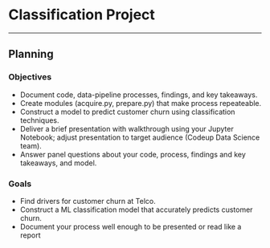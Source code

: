 # Classification Project

_________________

## Planning
### Objectives

- Document code, data-pipeline processes, findings, and key takeaways.
- Create modules (acquire.py, prepare.py) that make process repeateable.
- Construct a model to predict customer churn using classification techniques.
- Deliver a brief presentation with walkthrough using your Jupyter Notebook; adjust presentation to target audience (Codeup Data Science team).
- Answer panel questions about your code, process, findings and key takeaways, and model.


### Goals

- Find drivers for customer churn at Telco.
- Construct a ML classification model that accurately predicts customer churn.
- Document your process well enough to be presented or read like a report